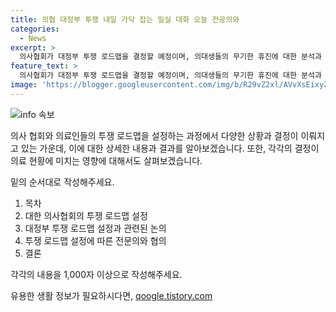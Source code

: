 ```yaml
---
title: 의협 대정부 투쟁 내일 가닥 잡는 밀실 대화 오늘 전공의와
categories:
  - News
excerpt: >
  의사협회가 대정부 투쟁 로드맵을 결정할 예정이며, 의대생들의 무기한 휴진에 대한 분석과 토론이 진행 중이다. 의협은 공개 간담회와 특별위원회 회의를 통해 투쟁 방향을 결정할 계획이다. 무기한 휴진에 대한 예고가 철회되면서 논란이 일어나고 있지만, 의협은 모든 의사들의 투쟁에 동참할 것을 당부하고 있다. 또한, 의협과 전공의 간의 의견 합의가 중요시되고 있지만, 합의에 실패할 경우 투쟁 동력이 떨어질 것으로 예상된다.
feature_text: >
  의사협회가 대정부 투쟁 로드맵을 결정할 예정이며, 의대생들의 무기한 휴진에 대한 분석과 토론이 진행 중이다. 의협은 공개 간담회와 특별위원회 회의를 통해 투쟁 방향을 결정할 계획이다. 무기한 휴진에 대한 예고가 철회되면서 논란이 일어나고 있지만, 의협은 모든 의사들의 투쟁에 동참할 것을 당부하고 있다. 또한, 의협과 전공의 간의 의견 합의가 중요시되고 있지만, 합의에 실패할 경우 투쟁 동력이 떨어질 것으로 예상된다.
image: 'https://blogger.googleusercontent.com/img/b/R29vZ2xl/AVvXsEixyZcFfHzMRdzZMjFBmAUKJYCLCGyLL1o632UiGVXcaFdKo_bkvkuCioo0uUKlGfBVcT3P84aROyZIXSBEx3Aw5nCQ3pTgDom1WDC4m8eifvWiAmWEEVb4x6G_l8C0QH225ldMjyaFvpxGEBGNO37VmDTDMHGhJPq73UglMfDca1-0aw/s1600/blogspot.png'
---
```


<p><img src="https://blogger.googleusercontent.com/img/b/R29vZ2xl/AVvXsEixyZcFfHzMRdzZMjFBmAUKJYCLCGyLL1o632UiGVXcaFdKo_bkvkuCioo0uUKlGfBVcT3P84aROyZIXSBEx3Aw5nCQ3pTgDom1WDC4m8eifvWiAmWEEVb4x6G_l8C0QH225ldMjyaFvpxGEBGNO37VmDTDMHGhJPq73UglMfDca1-0aw/s1600/blogspot.png" alt="info 속보" /></p>

<p>의사 협회와 의료인들의 투쟁 로드맵을 설정하는 과정에서 다양한 상황과 결정이 이뤄지고 있는 가운데, 이에 대한 상세한 내용과 결과를 알아보겠습니다. 또한, 각각의 결정이 의료 현황에 미치는 영향에 대해서도 살펴보겠습니다. </p>

<p>밑의 순서대로 작성해주세요.</p>

<ol>
<li>목차</li>
<li>대한 의사협회의 투쟁 로드맵 설정</li>
<li>대정부 투쟁 로드맵 설정과 관련된 논의</li>
<li>투쟁 로드맵 설정에 따른 전문의와 협의</li>
<li>결론</li>
</ol>

<p>각각의 내용을 1,000자 이상으로 작성해주세요.</p>
유용한 생활 정보가 필요하시다면, <a href="https://qoogle.tistory.com" rel="dofollow">qoogle.tistory.com</a>


